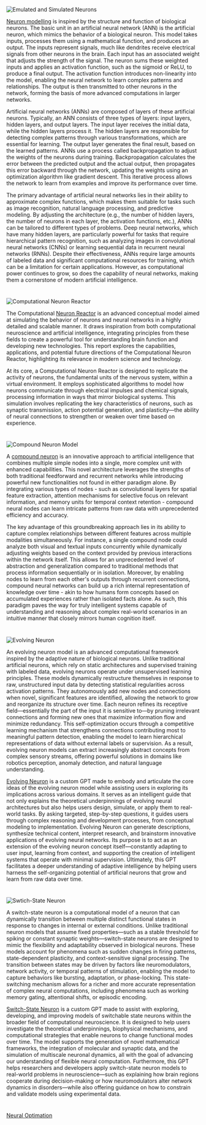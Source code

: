 ![Emulated and Simulated Neurons](https://github.com/user-attachments/assets/e75c2936-406a-442a-b775-848c5f631a17)

[Neuron modelling](https://chatgpt.com/g/g-675f752981348191a84d20f6f15cfb2b-neuron-modelling) is inspired by the structure and function of biological neurons. The basic unit in an artificial neural network (ANN) is the artificial neuron, which mimics the behavior of a biological neuron. This model takes inputs, processes them using a mathematical function, and produces an output. The inputs represent signals, much like dendrites receive electrical signals from other neurons in the brain. Each input has an associated weight that adjusts the strength of the signal. The neuron sums these weighted inputs and applies an activation function, such as the sigmoid or ReLU, to produce a final output. The activation function introduces non-linearity into the model, enabling the neural network to learn complex patterns and relationships. The output is then transmitted to other neurons in the network, forming the basis of more advanced computations in larger networks.

Artificial neural networks (ANNs) are composed of layers of these artificial neurons. Typically, an ANN consists of three types of layers: input layers, hidden layers, and output layers. The input layer receives the initial data, while the hidden layers process it. The hidden layers are responsible for detecting complex patterns through various transformations, which are essential for learning. The output layer generates the final result, based on the learned patterns. ANNs use a process called backpropagation to adjust the weights of the neurons during training. Backpropagation calculates the error between the predicted output and the actual output, then propagates this error backward through the network, updating the weights using an optimization algorithm like gradient descent. This iterative process allows the network to learn from examples and improve its performance over time.

The primary advantage of artificial neural networks lies in their ability to approximate complex functions, which makes them suitable for tasks such as image recognition, natural language processing, and predictive modeling. By adjusting the architecture (e.g., the number of hidden layers, the number of neurons in each layer, the activation functions, etc.), ANNs can be tailored to different types of problems. Deep neural networks, which have many hidden layers, are particularly powerful for tasks that require hierarchical pattern recognition, such as analyzing images in convolutional neural networks (CNNs) or learning sequential data in recurrent neural networks (RNNs). Despite their effectiveness, ANNs require large amounts of labeled data and significant computational resources for training, which can be a limitation for certain applications. However, as computational power continues to grow, so does the capability of neural networks, making them a cornerstone of modern artificial intelligence.

#

![Computational Neuron Reactor](https://github.com/user-attachments/assets/f33957b4-00f2-4429-bbd0-fe15bea6f825)

The Computational [Neuron Reactor](https://chatgpt.com/g/g-6808d6b9325081919b2c867ec09264e5-neuron-reactor) is an advanced conceptual model aimed at simulating the behavior of neurons and neural networks in a highly detailed and scalable manner. It draws inspiration from both computational neuroscience and artificial intelligence, integrating principles from these fields to create a powerful tool for understanding brain function and developing new technologies. This report explores the capabilities, applications, and potential future directions of the Computational Neuron Reactor, highlighting its relevance in modern science and technology.

At its core, a Computational Neuron Reactor is designed to replicate the activity of neurons, the fundamental units of the nervous system, within a virtual environment. It employs sophisticated algorithms to model how neurons communicate through electrical impulses and chemical signals, processing information in ways that mirror biological systems. This simulation involves replicating the key characteristics of neurons, such as synaptic transmission, action potential generation, and plasticity—the ability of neural connections to strengthen or weaken over time based on experience.

#

![Compound Neuron Model](https://github.com/user-attachments/assets/a9316624-52ec-411e-bc37-9698997250e4)

A [compound neuron](https://chatgpt.com/g/g-6809c0bee8dc81918a9c703c1ac5200b-compound-neuron) is an innovative approach to artificial intelligence that combines multiple simple nodes into a single, more complex unit with enhanced capabilities. This novel architecture leverages the strengths of both traditional feedforward and recurrent networks while introducing powerful new functionalities not found in either paradigm alone. By integrating various types of nodes - such as convolutional layers for spatial feature extraction, attention mechanisms for selective focus on relevant information, and memory units for temporal context retention - compound neural nodes can learn intricate patterns from raw data with unprecedented efficiency and accuracy.

The key advantage of this groundbreaking approach lies in its ability to capture complex relationships between different features across multiple modalities simultaneously. For instance, a single compound node could analyze both visual and textual inputs concurrently while dynamically adjusting weights based on the context provided by previous interactions within the network itself. This allows for an unprecedented level of abstraction and generalization compared to traditional methods that process information sequentially or in isolation. Moreover, by enabling nodes to learn from each other's outputs through recurrent connections, compound neural networks can build up a rich internal representation of knowledge over time - akin to how humans form concepts based on accumulated experiences rather than isolated facts alone. As such, this paradigm paves the way for truly intelligent systems capable of understanding and reasoning about complex real-world scenarios in an intuitive manner that closely mirrors human cognition itself.

#

![Evolving Neuron](https://github.com/user-attachments/assets/15213a1f-bcf8-457c-ad37-09c1878b09f9)

An evolving neuron model is an advanced computational framework inspired by the adaptive nature of biological neurons. Unlike traditional artificial neurons, which rely on static architectures and supervised training with labeled data, evolving neurons operate under unsupervised learning principles. These models dynamically restructure themselves in response to raw, unstructured input data by detecting statistical regularities across activation patterns. They autonomously add new nodes and connections when novel, significant features are identified, allowing the network to grow and reorganize its structure over time. Each neuron refines its receptive field—essentially the part of the input it is sensitive to—by pruning irrelevant connections and forming new ones that maximize information flow and minimize redundancy. This self-optimization occurs through a competitive learning mechanism that strengthens connections contributing most to meaningful pattern detection, enabling the model to learn hierarchical representations of data without external labels or supervision. As a result, evolving neuron models can extract increasingly abstract concepts from complex sensory streams, offering powerful solutions in domains like robotics perception, anomaly detection, and natural language understanding.

[Evolving Neuron](https://chatgpt.com/g/g-683ebc14b6d48191934d376e2f0e06e5-evolving-neuron) is a custom GPT made to embody and articulate the core ideas of the evolving neuron model while assisting users in exploring its implications across various domains. It serves as an intelligent guide that not only explains the theoretical underpinnings of evolving neural architectures but also helps users design, simulate, or apply them to real-world tasks. By asking targeted, step-by-step questions, it guides users through complex reasoning and development processes, from conceptual modeling to implementation. Evolving Neuron can generate descriptions, synthesize technical content, interpret research, and brainstorm innovative applications of evolving neural networks. Its purpose is to act as an extension of the evolving neuron concept itself—constantly adapting to user input, learning from context, and supporting the creation of intelligent systems that operate with minimal supervision. Ultimately, this GPT facilitates a deeper understanding of adaptive intelligence by helping users harness the self-organizing potential of artificial neurons that grow and learn from raw data over time.

#

![Swtich-State Neuron](https://github.com/user-attachments/assets/bc0c80bd-e7be-46dc-9079-94954eeca53f)

A switch-state neuron is a computational model of a neuron that can dynamically transition between multiple distinct functional states in response to changes in internal or external conditions. Unlike traditional neuron models that assume fixed properties—such as a stable threshold for spiking or constant synaptic weights—switch-state neurons are designed to mimic the flexibility and adaptability observed in biological neurons. These models account for phenomena such as sudden changes in firing patterns, state-dependent plasticity, and context-sensitive signal processing. The transition between states may be driven by factors like neuromodulators, network activity, or temporal patterns of stimulation, enabling the model to capture behaviors like bursting, adaptation, or phase-locking. This state-switching mechanism allows for a richer and more accurate representation of complex neural computations, including phenomena such as working memory gating, attentional shifts, or episodic encoding.

[Switch-State Neuron](https://chatgpt.com/g/g-683f31022c5c81919a5be9342030a658-switch-state-neuron) is a custom GPT made to assist with exploring, developing, and improving models of switchable state neurons within the broader field of computational neuroscience. It is designed to help users investigate the theoretical underpinnings, biophysical mechanisms, and computational strategies that enable neurons to change functional modes over time. The model supports the generation of novel mathematical frameworks, the integration of molecular and synaptic data, and the simulation of multiscale neuronal dynamics, all with the goal of advancing our understanding of flexible neural computation. Furthermore, this GPT helps researchers and developers apply switch-state neuron models to real-world problems in neuroscience—such as explaining how brain regions cooperate during decision-making or how neuromodulators alter network dynamics in disorders—while also offering guidance on how to constrain and validate models using experimental data.

#

[Neural Optimation](https://chatgpt.com/g/g-6817eae33a988191ada3321300a603ca-neural-optimation)
